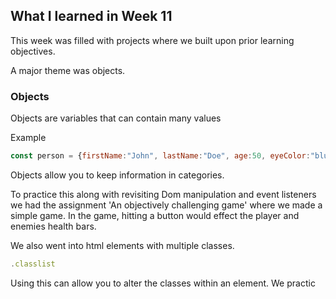 ## What I learned in Week 11

This week was filled with projects where we built upon prior learning objectives. 

A major theme was objects.

### Objects 

Objects are variables that can contain many values

Example
```javascript
const person = {firstName:"John", lastName:"Doe", age:50, eyeColor:"blue"};
```

Objects allow you to keep information in categories.  

To practice this along with revisiting Dom manipulation and event listeners we had the assignment 'An objectively challenging game' where we made a simple game.  In the game, hitting a button would effect the player and enemies health bars.

We also went into html elements with multiple classes.

```javascript
.classlist
```
Using this can allow you to alter the classes within an element. We practic 